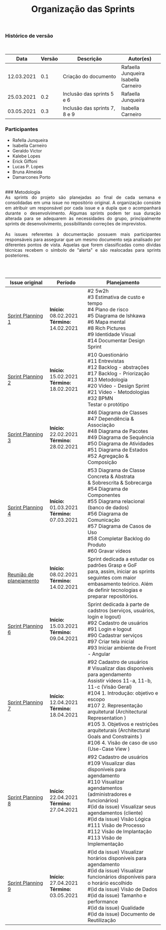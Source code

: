 # <center>Organização das Sprints
<br>
  
### Histórico de versão
<br>
  
|Data | Versão | Descrição | Autor(es)
| -- | -- | -- | -- |
| 12.03.2021 | 0.1 | Criação do documento | Rafaella Junqueira<br>Isabella Carneiro |
| 25.03.2021 | 0.2 | Inclusão das sprints 5 e 6 | Rafaella Junqueira |
| 03.05.2021 | 0.3 | Inclusão das sprints 7, 8 e 9 | Isabella Carneiro |


### Participantes
* Rafella Junqueira
* Isabella Carneiro
* Geraldo Victor
* Kalebe Lopes
* Erick Giffoni
* Lucas P. Lopes
* Bruna Almeida
* Damarcones Porto
<br>
### Metodologia
<div align="justify">
As sprints do projeto são planejadas ao final de cada semana e consolidadas em uma issue no repositório original. A organização consiste em atribuir um responsável por cada issue e a dupla que o acompanhará durante o desenvolvimento. Algumas sprints podem ter sua duração alterada para se adequarem às necessidades do grupo, principalmente sprints de desenvolvimento, possibilitando correções de imprevistos.
<br><br>
As issues referentes à documentação possuem mais participantes responsáveis para assegurar que um mesmo documento seja analisado por diferentes pontos de vista. Aquelas que forem classificadas como dívidas técnicas recebem o símbolo de "alerta" e são realocadas para sprints posteriores.

<br><br>
</div>

Issue original | Período | Planejamento |
|-- | -- | -- |
[Sprint Planning 1](https://github.com/UnBArqDsw2020-2/2020.2_G1_CabeleleiraLeila/issues/7) | **Início:** 08.02.2021<br>**Término:** 14.02.2021 | #2 5w2h<br>#3 Estimativa de custo e tempo<br>#4 Plano de risco<br>#5 Diagrama de Ishkawa<br>#6 Mapa mental<br>#8 Rich Pictures<br>#9 Identidade Visual<br>#14 Documentar Design Sprint 
[Sprint Planning 2](https://github.com/UnBArqDsw2020-2/2020.2_G1_CabeleleiraLeila/issues/19) | **Início:** 15.02.2021<br>**Término:** 18.02.2021| #10 Questionário<br>#11 Entrevistas<br>#12 Backlog - abstrações<br>#17 Backlog - Priorização<br>#13 Metodologia<br>#20 Vídeo - Design Sprint<br>#21 Vídeo - Metodologias<br>#32 BPMN<br>Testar o protótipo |
[Sprint Planning 3](https://github.com/UnBArqDsw2020-2/2020.2_G1_CabeleleiraLeila/issues/44) | **Início:** 22.02.2021<br>**Término:** 28.02.2021 |#46 Diagrama de Classes<br>#47 Dependência & Associação<br>#48 Diagrama de Pacotes<br>#49 Diagrama de Sequência<br>#50 Diagrama de Atividades<br>#51 Diagrama de Estados<br>#52 Agregação & Composição |
[Sprint Planning 4](https://github.com/UnBArqDsw2020-2/2020.2_G1_CabeleleiraLeila/issues/45) | **Início:** 01.03.2021<br>**Término:** 07.03.2021 | #53 Diagrama de Classe Concreta & Abstrata<br> & Sobrescrita & Sobrecarga<br>#54 Diagrama de Componentes<br>#55 Diagrama relacional (banco de dados)<br>#56 Diagrama de Comunicação<br>#57 Diagrama de Casos de Uso<br>#58 Completar Backlog do Produto<br>#60 Gravar vídeos |
[Reunião de planejamento](https://github.com/UnBArqDsw2020-2/2020.2_G1_CabeleleiraLeila_Docs/issues/85) | **Início:** 08.02.2021<br>**Término:** 14.02.2021 | Sprint dedicada a estudar os padrões Grasp e GoF<br> para, assim, iniciar as sprints seguintes com maior<br> embasamento teórico. Além de definir tecnologias e<br> preparar repositórios. |
[Sprint Planning 6](https://github.com/UnBArqDsw2020-2/2020.2_G1_CabeleleiraLeila_Docs/issues/87)| **Início:** 15.03.2021<br>**Término:** 09.04.2021 | Sprint dedicada à parte de cadstros (serviços, usuários, login e logout)<br>#92 Cadastro de usuários<br>#91 Login e logout<br>#90 Cadastrar serviços<br>#97 Criar tela inicial<br>#93 Iniciar ambiente de Front - Angular |
[Sprint Planning 7](https://github.com/UnBArqDsw2020-2/2020.2_G1_CabeleleiraLeila_Docs/issues/88)| **Início:** 12.04.2021<br>**Término:** 18.04.2021 | #92 Cadastro de usuários<br># Visualizar dias disponíveis para agendamento<br>Assistir vídeos 11-a, 11-b, 11-c (Visão Geral)<br>#104 1. Introdução: objetivo e escopo<br>#107 2. Representação arquitetural (Architectural Representation )<br> #105 3. Objetivos e restrições arquiteturais (Architectural Goals and Constraints )<br>#106 4. Visão de caso de uso (Use-Case View ) |
[Sprint Planning 8](https://github.com/UnBArqDsw2020-2/2020.2_G1_CabeleleiraLeila_Docs/issues/89)| **Início:** 22.04.2021<br>**Término:** 27.04.2021 | #92 Cadastro de usuários<br>#109 Visualizar dias disponíveis para agendamento<br>#110 Visualizar agendamentos (administradores e funcionários)<br>#(id da issue) Visualizar seus agendamentos (cliente)<br>#(id da issue) Visão Lógica<br>#111 Visão de Processo<br>#112 Visão de Implantação<br>#113 Visão de Implementação |
[Sprint Planning 9](https://github.com/UnBArqDsw2020-2/2020.2_G1_CabeleleiraLeila_Docs/issues/108)| **Início:** 27.04.2021<br>**Término:** 03.05.2021 | #(id da issue) Visualizar horários disponíveis para agendamento<br>#(id da issue) Visualizar funcionários disponíveis para o horário escolhido<br>#(id da issue) Visão de Dados<br>#(id da issue) Tamanho e performance<br>#(id da issue) Qualidade<br>#(id da issue) Documento de Reutilização |

